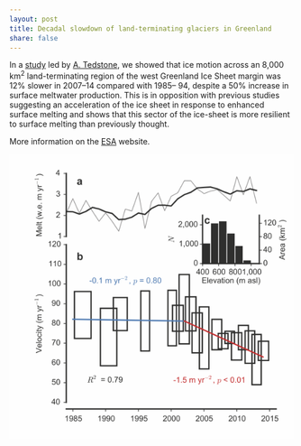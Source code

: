 ```yaml
---
layout: post
title: Decadal slowdown of land-terminating glaciers in Greenland
share: false
---
```


In a [study](https://doi.org/10.1038/nature15722) led by [A. Tedstone](https://adehecq.github.io), we showed that ice motion across an 8,000 km<sup>2</sup> land-terminating region of the west Greenland Ice Sheet margin was 12% slower in 2007–14 compared with 1985– 94, despite a 50% increase in surface meltwater production. This is in opposition with previous studies suggesting an acceleration of the ice sheet in response to enhanced surface melting and shows that this sector of the ice-sheet is more resilient to surface melting than previously thought. 

More information on the [ESA](https://www.esa.int/Our_Activities/Observing_the_Earth/Melting_slows_Greenland_ice_flow) website.

![Time series](/images/Tedstone_2015_time_series.png)  

